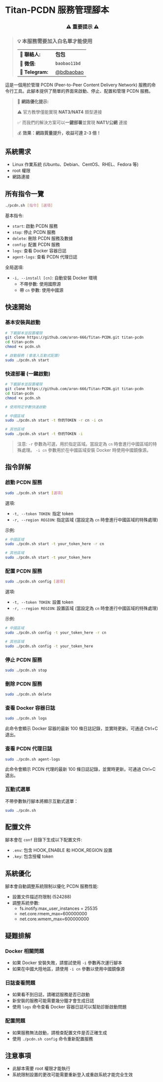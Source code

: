 # Titan-PCDN 服務管理腳本

<div align="center">
  
### ⚠️ **重要提示** ⚠️

</div>

> ### 💡 本服務需要加入**白名單**才能使用
> 
> <table>
> <tr>
> <td width="100"><b>👤 聯絡人:</b></td>
> <td><b>包包</b></td>
> </tr>
> <tr>
> <td><b>💬 微信:</b></td>
> <td><code>baobao11bd</code></td>
> </tr>
> <tr>
> <td><b>📱 Telegram:</b></td>
> <td><a href="https://t.me/bdbaobao">@bdbaobao</a></td>
> </tr>
> </table>

這是一個用於管理 PCDN (Peer-to-Peer Content Delivery Network) 服務的命令行工具。此腳本提供了簡單的界面來啟動、停止、配置和管理 PCDN 服務。

> 🚀 **網路優化提示:** 
> 
> ⚠️ 官方教學僅能實現 **NAT3/NAT4** 類型連接
> 
> ✅ 而我們的解決方案可以**一鍵部署**並實現 **NAT1/公網** 連接
> 
> 💰 **效果：網路質量提升，收益可達 2-3 倍！**

## 系統需求

- Linux 作業系統 (Ubuntu、Debian、CentOS、RHEL、Fedora 等)
- root 權限
- 網路連接

## 所有指令一覽

```bash
./pcdn.sh [指令] [選項]
```

基本指令:
- `start`: 啟動 PCDN 服務
- `stop`: 停止 PCDN 服務
- `delete`: 刪除 PCDN 服務及數據
- `config`: 配置 PCDN 服務
- `logs`: 查看 Docker 容器日誌
- `agent-logs`: 查看 PCDN 代理日誌

全局選項:
- `-i, --install [cn]`: 自動安裝 Docker 環境
  - 不帶參數: 使用國際源
  - 帶 `cn` 參數: 使用中國源

## 快速開始

### 基本安裝與啟動

```bash
# 下載腳本並設置權限
git clone https://github.com/aron-666/Titan-PCDN.git titan-pcdn
cd titan-pcdn
chmod +x pcdn.sh

# 啟動服務 (會進入互動式配置)
sudo ./pcdn.sh start
```

### 快速部署 (一鍵啟動)

```bash
# 下載腳本並設置權限
git clone https://github.com/aron-666/Titan-PCDN.git titan-pcdn
cd titan-pcdn
chmod +x pcdn.sh

# 使用特定參數快速啟動

# 中國區域
sudo ./pcdn.sh start -t 你的TOKEN -r cn -i cn

# 其他區域
sudo ./pcdn.sh start -t 你的TOKEN -i
```
> 注意: `-r` 參數為可選，用於指定區域。當設定為 `cn` 時會進行中國區域的特殊處理。
> `-i cn` 參數用於在中國區域安裝 Docker 時使用中國鏡像源。



## 指令詳解

### 啟動 PCDN 服務

```bash
sudo ./pcdn.sh start [選項]
```

選項:
- `-t, --token TOKEN`: 指定 token
- `-r, --region REGION`: 指定區域 (當設定為 `cn` 時會進行中國區域的特殊處理)

示例:
```bash
# 中國區域
sudo ./pcdn.sh start -t your_token_here -r cn

# 其他區域
sudo ./pcdn.sh start -t your_token_here
```

### 配置 PCDN 服務

```bash
sudo ./pcdn.sh config [選項]
```

選項:
- `-t, --token TOKEN`: 設置 token
- `-r, --region REGION`: 設置區域 (當設定為 `cn` 時會進行中國區域的特殊處理)

示例:
```bash
# 中國區域
sudo ./pcdn.sh config -t your_token_here -r cn

# 其他區域
sudo ./pcdn.sh config -t your_token_here
```

### 停止 PCDN 服務

```bash
sudo ./pcdn.sh stop
```

### 刪除 PCDN 服務

```bash
sudo ./pcdn.sh delete
```

### 查看 Docker 容器日誌

```bash
sudo ./pcdn.sh logs
```
此命令會顯示 Docker 容器的最新 100 條日誌記錄，並實時更新。可通過 Ctrl+C 退出。

### 查看 PCDN 代理日誌

```bash
sudo ./pcdn.sh agent-logs
```
此命令會顯示 PCDN 代理的最新 100 條日誌記錄，並實時更新。可通過 Ctrl+C 退出。

### 互動式選單

不帶參數執行腳本將顯示互動式選單：

```bash
sudo ./pcdn.sh
```

## 配置文件

腳本會在 `conf` 目錄下生成以下配置文件:

- `.env`: 包含 HOOK_ENABLE 和 HOOK_REGION 設置
- `.key`: 包含授權 token

## 系統優化

腳本會自動調整系統限制以優化 PCDN 服務性能:

- 設置文件描述符限制 (524288)
- 調整系統參數:
  - fs.inotify.max_user_instances = 25535
  - net.core.rmem_max=600000000
  - net.core.wmem_max=600000000

## 疑難排解

### Docker 相關問題

- 如果 Docker 安裝失敗，請嘗試使用 `-i` 參數再次運行腳本
- 如果在中國大陸地區，請使用 `-i cn` 參數以使用中國鏡像源

### 日誌查看問題

- 如果看不到日誌，請確認服務是否已啟動
- 新安裝的服務可能需要幾分鐘才會生成日誌
- 使用 `logs` 命令查看 Docker 容器日誌可以幫助診斷啟動問題

### 配置問題

- 如果服務無法啟動，請檢查配置文件是否正確生成
- 使用 `./pcdn.sh config` 命令重新配置服務

## 注意事項

- 此腳本需要 root 權限才能執行
- 系統限制設置的更改可能需要重新登入或重啟系統才能完全生效
